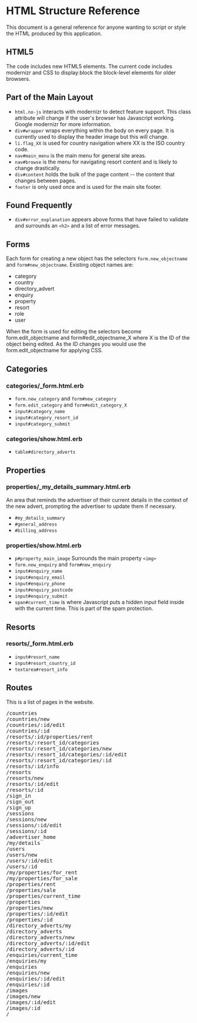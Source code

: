 HTML Structure Reference
========================

This document is a general reference for anyone wanting to script or style
the HTML produced by this application.

HTML5
-----

The code includes new HTML5 elements. The current code includes modernizr
and CSS to display:block the block-level elements for older browsers.

Part of the Main Layout
-----------------------

* `html.no-js` interacts with modernizr to detect feature support. This
  class attribute will change if the user's browser has Javascript
  working. Google modernizr for more information.
* `div#wrapper` wraps everything within the body on every page. It is
  currently used to display the header image but this will change.
* `li.flag_XX` is used for country navigation where XX is the ISO country
  code.
* `nav#main_menu` is the main menu for general site areas.
* `nav#browse` is the menu for navigating resort content and is
  likely to change drastically.
* `div#content` holds the bulk of the page content -- the content that
  changes between pages.
* `footer` is only used once and is used for the main site footer.

Found Frequently
----------------

* `div#error_explanation` appears above forms that have failed to validate
  and surrounds an `<h2>` and a list of error messages.

Forms
-----

Each form for creating a new object has the selectors `form.new_objectname`
and `form#new_objectname`. Existing object names are:

* category
* country
* directory_advert
* enquiry
* property
* resort
* role
* user

When the form is used for editing the selectors become form.edit_objectname
and form#edit_objectname_X where X is the ID of the object being edited.
As the ID changes you would use the form.edit_objectname for applying CSS.

Categories
----------

### categories/_form.html.erb

* `form.new_category` and `form#new_category`
* `form.edit_category` and `form#edit_category_X`
* `input#category_name`
* `input#category_resort_id`
* `input#category_submit`

### categories/show.html.erb

* `table#directory_adverts`

Properties
----------

### properties/_my_details_summary.html.erb

An area that reminds the advertiser of their current details in the context
of the new advert, prompting the advertiser to update them if necessary.

* `#my_details_summary`
* `#general_address`
* `#billing_address`

### properties/show.html.erb

* `p#property_main_image`
  Surrounds the main property `<img>`
* `form.new_enquiry` and `form#new_enquiry`
* `input#enquiry_name`
* `input#enquiry_email`
* `input#enquiry_phone`
* `input#enquiry_postcode`
* `input#enquiry_submit`
* `span#current_time` is where Javascript puts a hidden input field inside
  with the current time. This is part of the spam protection.

Resorts
-------

### resorts/_form.html.erb

* `input#resort_name`
* `input#resort_country_id`
* `textarea#resort_info`

Routes
------

This is a list of pages in the website.

<pre>
/countries
/countries/new
/countries/:id/edit
/countries/:id
/resorts/:id/properties/rent
/resorts/:resort_id/categories
/resorts/:resort_id/categories/new
/resorts/:resort_id/categories/:id/edit
/resorts/:resort_id/categories/:id
/resorts/:id/info
/resorts
/resorts/new
/resorts/:id/edit
/resorts/:id
/sign_in
/sign_out
/sign_up
/sessions
/sessions/new
/sessions/:id/edit
/sessions/:id
/advertiser_home
/my/details
/users
/users/new
/users/:id/edit
/users/:id
/my/properties/for_rent
/my/properties/for_sale
/properties/rent
/properties/sale
/properties/current_time
/properties
/properties/new
/properties/:id/edit
/properties/:id
/directory_adverts/my
/directory_adverts
/directory_adverts/new
/directory_adverts/:id/edit
/directory_adverts/:id
/enquiries/current_time
/enquiries/my
/enquiries
/enquiries/new
/enquiries/:id/edit
/enquiries/:id
/images
/images/new
/images/:id/edit
/images/:id
/
</pre>